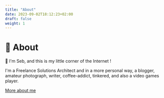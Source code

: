 ```yaml
---
title: "About"
date: 2023-09-02T18:12:23+02:00
draft: false
weight: 1
---
```


# 👤 About

🎉 I'm Seb, and this is my little corner of the Internet !

I'm a Freelance Solutions Architect and in a more personal way, a blogger, amateur photograph, writer, coffee-addict, tinkered, and also a video games player.

[More about me](https://blog.zedas.fr/about/)
